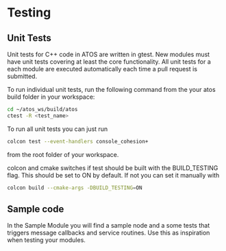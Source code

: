 # Testing

## Unit Tests
Unit tests for C++ code in ATOS are written in gtest. New modules must have unit tests covering at least the core functionality. All unit tests for a each module are executed automatically each time a pull request is submitted. 

To run individual unit tests, run the following command from the your atos build folder in your workspace:
```bash
cd ~/atos_ws/build/atos
ctest -R <test_name>
```

To run all unit tests you can just run 
```bash
colcon test --event-handlers console_cohesion+
```
from the root folder of your workspace.

colcon and cmake switches if test should be built with the BUILD_TESTING flag. This should be set to ON by default. If not you can set it manually with
```bash
colcon build --cmake-args -DBUILD_TESTING=ON
```

## Sample code
In the Sample Module you will find a sample node and a some tests that triggers message callbacks and service routines. Use this as inspiration when testing your modules. 